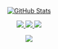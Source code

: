<p align="center">
  <a href="https://github.com/NoahCardoza">
    <img alt="GitHub Stats" src="https://github-readme-stats.vercel.app/api?username=NoahCardoza&show_icons=true&hide_border=true"/>
  </a>
</p>

<p align="center">
  <a href="https://github.com/NoahCardoza">
    <img src="https://img.shields.io/badge/github-NoahCardoza-211F1F?logo=github&logoColor=white&style=for-the-badge" />
  </a>
  <a href="https://noahcardoza.dev">
    <img src="https://img.shields.io/badge/website-noahcardoza.dev-1BC?logo=vue.js&logoColor=white&style=for-the-badge" />
  </a>
  <a href="https://www.linkedin.com/in/noahcardoza">
    <img src="https://img.shields.io/badge/linkedin-Noah_Cardoza-0072B1?logo=linkedin&style=for-the-badge" />
  </a>
</p>

<p align="center">
  <a href="https://github.com/NoahCardoza"><img src="https://hits.seeyoufarm.com/api/count/incr/badge.svg?url=https%3A%2F%2Fgithub.com%2FNoahCardoza%2FNoahCardoza&count_bg=%23211F1F&title_bg=%23555555&title=hits&edge_flat=true"/></a>
<p>
 
